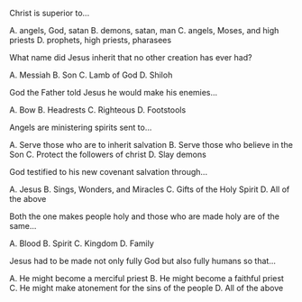 Christ is superior to...

A. angels, God, satan
B. demons, satan, man
C. angels, Moses, and high priests
D. prophets, high priests, pharasees

What name did Jesus inherit that no other creation has ever had?

A. Messiah
B. Son
C. Lamb of God
D. Shiloh

God the Father told Jesus he would make his enemies...

A. Bow
B. Headrests
C. Righteous
D. Footstools

Angels are ministering spirits sent to...

A. Serve those who are to inherit salvation
B. Serve those who believe in the Son
C. Protect the followers of christ
D. Slay demons

God testified to his new covenant salvation through...

A. Jesus
B. Sings, Wonders, and Miracles
C. Gifts of the Holy Spirit
D. All of the above

Both the one makes people holy and those who are made holy are of the same...

A. Blood
B. Spirit
C. Kingdom
D. Family

Jesus had to be made not only fully God but also fully humans so that...

A. He might become a merciful priest
B. He might become a faithful priest
C. He might make atonement for the sins of the people
D. All of the above



